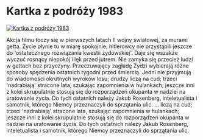Kartka z podróży 1983 
=============
[![Kartka z podróży 1983 ](http://vidos.pl/images/player.gif)](http://vidos.pl/kartka-z-podrozy-1983)

 Akcja filmu toczy się w pierwszych latach II wojny światowej, za murami getta. Życie płynie tu w miarę spokojnie, hitlerowcy nie przystąpili jeszcze do 'ostatecznego rozwiązania kwestii żydowskiej'. Daje się wszakże wyczuć rosnący niepokój i lęk przed jutrem. Nie zamyka się przecież ludzi w gettach bez przyczyny. Przeczuwający zagładę Żydzi wybierają różne sposoby spędzenia ostatnich tygodni przed śmiercią. Jedni nie przyjmują do wiadomości okrutnych wyroków losu; drudzy liczą na cud; trzeci 'nadrabiają' stracone lata, szukając zapomnienia w hulankach; jeszcze inni z kolei skrupulatnie stosują się do rozporządzeń okupanta w nadziei na uratowanie życia. Do tych ostatnich należy Jakub Rosenberg, inteletualista i samotnik, którego Niemcy przeznaczyli do sprzątania ulic.   ... liczą na cud; trzeci 'nadrabiają' stracone lata, szukając zapomnienia w hulankach; jeszcze inni z kolei skrupulatnie stosują się do rozporządzeń okupanta w nadziei na uratowanie życia. Do tych ostatnich należy Jakub Rosenberg, inteletualista i samotnik, którego Niemcy przeznaczyli do sprzątania ulic.
